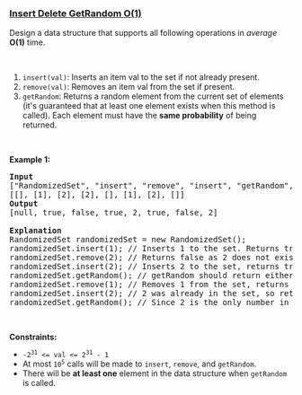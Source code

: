 ### [Insert Delete GetRandom O(1)](https://leetcode.com/problems/insert-delete-getrandom-o1)

<p>Design a data structure that supports all following operations in <i>average</i> <b>O(1)</b> time.</p>

<p>&nbsp;</p>

<ol>
	<li><code>insert(val)</code>: Inserts an item val to the set if not already present.</li>
	<li><code>remove(val)</code>: Removes an item val from the set if present.</li>
	<li><code>getRandom</code>: Returns a random element from the current set of elements (it&#39;s guaranteed that at least one element exists when this method is called). Each element must have the <b>same probability</b> of being returned.</li>
</ol>

<p>&nbsp;</p>
<p><strong>Example 1:</strong></p>

<pre>
<strong>Input</strong>
[&quot;RandomizedSet&quot;, &quot;insert&quot;, &quot;remove&quot;, &quot;insert&quot;, &quot;getRandom&quot;, &quot;remove&quot;, &quot;insert&quot;, &quot;getRandom&quot;]
[[], [1], [2], [2], [], [1], [2], []]
<strong>Output</strong>
[null, true, false, true, 2, true, false, 2]

<strong>Explanation</strong>
RandomizedSet randomizedSet = new RandomizedSet();
randomizedSet.insert(1); // Inserts 1 to the set. Returns true as 1 was inserted successfully.
randomizedSet.remove(2); // Returns false as 2 does not exist in the set.
randomizedSet.insert(2); // Inserts 2 to the set, returns true. Set now contains [1,2].
randomizedSet.getRandom(); // getRandom should return either 1 or 2 randomly.
randomizedSet.remove(1); // Removes 1 from the set, returns true. Set now contains [2].
randomizedSet.insert(2); // 2 was already in the set, so return false.
randomizedSet.getRandom(); // Since 2 is the only number in the set, getRandom always return 2.
</pre>

<p>&nbsp;</p>
<p><strong>Constraints:</strong></p>

<ul>
	<li><code>-2<sup>31</sup> &lt;= val &lt;= 2<sup>31</sup> - 1</code></li>
	<li>At most&nbsp;<code>10<sup>5</sup></code>&nbsp;calls will be made to&nbsp;<code>insert</code>,&nbsp;<code>remove</code>, and&nbsp;<code>getRandom</code>.</li>
	<li>There will be <strong>at least one</strong> element in the data structure when <code>getRandom</code> is called.</li>
</ul>
